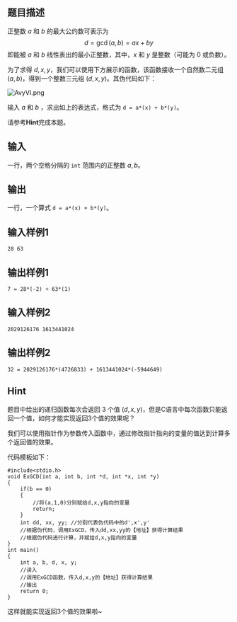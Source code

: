 ## 题目描述

正整数 $a$ 和 $b$ 的最大公约数可表示为
$$
d=\gcd(a,b)=ax+by
$$
即能被 $a$ 和 $b$ 线性表出的最小正整数，其中，$x$ 和 $y$ 是整数（可能为 $0$ 或负数）。

为了求得 $d, x, y$，我们可以使用下方展示的函数，该函数接收一个自然数二元组 $(a,b)$，得到一个整数三元组 $(d,x,y)$。其伪代码如下：

![AvyVI.png](https://i0.imgs.ovh/2023/11/02/AvyVI.png)

输入 $a$ 和 $b$ ，求出如上的表达式，格式为 `d = a*(x) + b*(y)`。

请参考**Hint**完成本题。

## 输入

一行，两个空格分隔的 `int` 范围内的正整数 $a,b$。

## 输出

一行，一个算式 `d = a*(x) + b*(y)`。

## 输入样例1

    28 63

## 输出样例1

    7 = 28*(-2) + 63*(1)

## 输入样例2

    2029126176 1613441024

## 输出样例2

    32 = 2029126176*(4726833) + 1613441024*(-5944649)

## Hint

题目中给出的递归函数每次会返回 $3$ 个值 $(d,x,y)$​，但是C语言中每次函数只能返回一个值，如何才能实现返回3个值的效果呢？

我们可以使用指针作为参数传入函数中，通过修改指针指向的变量的值达到计算多个返回值的效果。

代码模板如下：

    #include<stdio.h>
    void ExGCD(int a, int b, int *d, int *x, int *y)
    {
        if(b == 0)
        {
            //将(a,1,0)分别赋给d,x,y指向的变量
            return;
        }
        int dd, xx, yy; //分别代表伪代码中的d',x',y'
        //根据伪代码，调用ExGCD，传入dd,xx,yy的【地址】获得计算结果
        //根据伪代码进行计算，并赋给d,x,y指向的变量
    }
    int main()
    {
        int a, b, d, x, y;
        //读入
        //调用ExGCD函数，传入d,x,y的【地址】获得计算结果
        //输出
        return 0;
    }

这样就能实现返回3个值的效果啦~